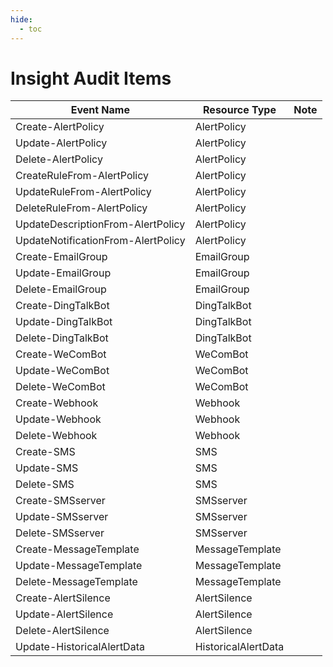 ```yaml
---
hide:
  - toc
---
```


# Insight Audit Items

| Event Name | Resource Type | Note |
| --- | --- | --- |
| Create-AlertPolicy | AlertPolicy | |
| Update-AlertPolicy | AlertPolicy | |
| Delete-AlertPolicy | AlertPolicy | |
| CreateRuleFrom-AlertPolicy | AlertPolicy | |
| UpdateRuleFrom-AlertPolicy | AlertPolicy | |
| DeleteRuleFrom-AlertPolicy | AlertPolicy | |
| UpdateDescriptionFrom-AlertPolicy | AlertPolicy | |
| UpdateNotificationFrom-AlertPolicy | AlertPolicy | |
| Create-EmailGroup | EmailGroup | |
| Update-EmailGroup | EmailGroup | |
| Delete-EmailGroup | EmailGroup | |
| Create-DingTalkBot | DingTalkBot | |
| Update-DingTalkBot | DingTalkBot | |
| Delete-DingTalkBot | DingTalkBot | |
| Create-WeComBot | WeComBot | |
| Update-WeComBot | WeComBot | |
| Delete-WeComBot | WeComBot | |
| Create-Webhook | Webhook | |
| Update-Webhook | Webhook | |
| Delete-Webhook | Webhook | |
| Create-SMS | SMS | |
| Update-SMS | SMS | |
| Delete-SMS | SMS | |
| Create-SMSserver | SMSserver | |
| Update-SMSserver | SMSserver | |
| Delete-SMSserver | SMSserver | |
| Create-MessageTemplate | MessageTemplate | |
| Update-MessageTemplate | MessageTemplate | |
| Delete-MessageTemplate | MessageTemplate | |
| Create-AlertSilence | AlertSilence | |
| Update-AlertSilence | AlertSilence | |
| Delete-AlertSilence | AlertSilence | |
| Update-HistoricalAlertData | HistoricalAlertData | |